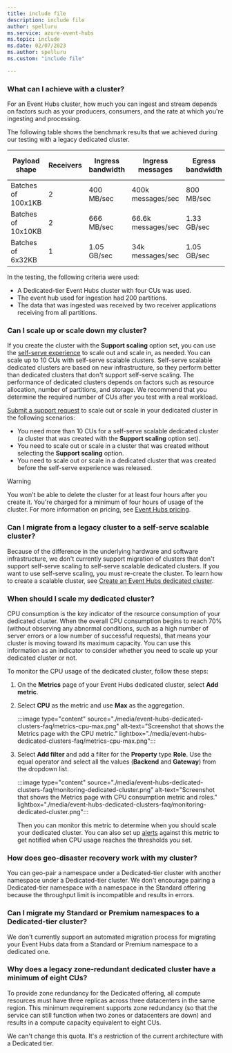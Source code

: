 ```yaml
---
title: include file
description: include file
author: spelluru
ms.service: azure-event-hubs
ms.topic: include
ms.date: 02/07/2023
ms.author: spelluru
ms.custom: "include file"

---
```


### What can I achieve with a cluster?

For an Event Hubs cluster, how much you can ingest and stream depends on factors such as your producers, consumers, and the rate at which you're ingesting and processing.

The following table shows the benchmark results that we achieved during our testing with a legacy dedicated cluster.

| Payload shape | Receivers | Ingress bandwidth| Ingress messages | Egress bandwidth | Egress messages | Total TUs | TUs per CU |
| ------------- | --------- | ---------------- | ------------------ | ----------------- | ------------------- | --------- | ---------- |
| Batches of 100x1KB | 2 | 400 MB/sec | 400k messages/sec | 800 MB/sec | 800k messages/sec | 400 TUs | 100 TUs | 
| Batches of 10x10KB | 2 | 666 MB/sec | 66.6k messages/sec | 1.33 GB/sec | 133k messages/sec | 666 TUs | 166 TUs |
| Batches of 6x32KB | 1 | 1.05 GB/sec | 34k messages/sec | 1.05 GB/sec | 34k messages/sec | 1,000 TUs | 250 TUs |

In the testing, the following criteria were used:

- A Dedicated-tier Event Hubs cluster with four CUs was used.
- The event hub used for ingestion had 200 partitions.
- The data that was ingested was received by two receiver applications receiving from all partitions.

### Can I scale up or scale down my cluster?

If you create the cluster with the **Support scaling** option set, you can use the [self-serve experience](../event-hubs-dedicated-cluster-create-portal.md#scale-a-dedicated-cluster) to scale out and scale in, as needed. You can scale up to 10 CUs with self-serve scalable clusters. Self-serve scalable dedicated clusters are based on new infrastructure, so they perform better than dedicated clusters that don't support self-serve scaling. The performance of dedicated clusters depends on factors such as resource allocation, number of partitions, and storage. We recommend that you determine the required number of CUs after you test with a real workload.

[Submit a support request](../event-hubs-dedicated-cluster-create-portal.md#submit-a-support-request) to scale out or scale in your dedicated cluster in the following scenarios:

- You need more than 10 CUs for a self-serve scalable dedicated cluster (a cluster that was created with the **Support scaling** option set).
- You need to scale out or scale in a cluster that was created without selecting the **Support scaling** option.
- You need to scale out or scale in a dedicated cluster that was created before the self-serve experience was released.

> [!WARNING]
> You won't be able to delete the cluster for at least four hours after you create it. You're charged for a minimum of four hours of usage of the cluster. For more information on pricing, see [Event Hubs pricing](https://azure.microsoft.com/pricing/details/event-hubs/).

### Can I migrate from a legacy cluster to a self-serve scalable cluster?

Because of the difference in the underlying hardware and software infrastructure, we don't currently support migration of clusters that don't support self-serve scaling to self-serve scalable dedicated clusters. If you want to use self-serve scaling, you must re-create the cluster. To learn how to create a scalable cluster, see [Create an Event Hubs dedicated cluster](../event-hubs-dedicated-cluster-create-portal.md).

### When should I scale my dedicated cluster?

CPU consumption is the key indicator of the resource consumption of your dedicated cluster. When the overall CPU consumption begins to reach 70% (without observing any abnormal conditions, such as a high number of server errors or a low number of successful requests), that means your cluster is moving toward its maximum capacity. You can use this information as an indicator to consider whether you need to scale up your dedicated cluster or not.

To monitor the CPU usage of the dedicated cluster, follow these steps:

1. On the **Metrics** page of your Event Hubs dedicated cluster, select **Add metric**.
1. Select **CPU** as the metric and use **Max** as the aggregation.

    :::image type="content" source="./media/event-hubs-dedicated-clusters-faq/metrics-cpu-max.png" alt-text="Screenshot that shows the Metrics page with the CPU metric." lightbox="./media/event-hubs-dedicated-clusters-faq/metrics-cpu-max.png":::

1. Select **Add filter** and add a filter for the **Property** type **Role**. Use the equal operator and select all the values (**Backend** and **Gateway**) from the dropdown list.

    :::image type="content" source="./media/event-hubs-dedicated-clusters-faq/monitoring-dedicated-cluster.png" alt-text="Screenshot that shows the Metrics page with CPU consumption metric and roles." lightbox="./media/event-hubs-dedicated-clusters-faq/monitoring-dedicated-cluster.png":::

    Then you can monitor this metric to determine when you should scale your dedicated cluster. You can also set up [alerts](/azure/azure-monitor/alerts/alerts-overview) against this metric to get notified when CPU usage reaches the thresholds you set.

### How does geo-disaster recovery work with my cluster?

You can geo-pair a namespace under a Dedicated-tier cluster with another namespace under a Dedicated-tier cluster. We don't encourage pairing a Dedicated-tier namespace with a namespace in the Standard offering because the throughput limit is incompatible and results in errors.

### Can I migrate my Standard or Premium namespaces to a Dedicated-tier cluster?

We don't currently support an automated migration process for migrating your Event Hubs data from a Standard or Premium namespace to a dedicated one.

### Why does a legacy zone-redundant dedicated cluster have a minimum of eight CUs?

To provide zone redundancy for the Dedicated offering, all compute resources must have three replicas across three datacenters in the same region. This minimum requirement supports zone redundancy (so that the service can still function when two zones or datacenters are down) and results in a compute capacity equivalent to eight CUs.

We can't change this quota. It's a restriction of the current architecture with a Dedicated tier.
